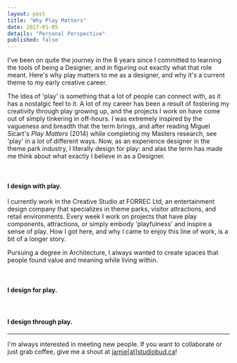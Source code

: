 ```yaml
---
layout: post
title: "Why Play Matters"
date: 2017-01-05
details: "Personal Perspective"
published: false
---
```


I've been on quite the journey in the 8 years since I committed to learning the tools of being a Designer, and in figuring out exactly what that role meant. Here's why play matters to me as a designer, and why it's a current theme to my early creative career.

The idea of 'play' is something that a lot of people can connect with, as it has a nostalgic feel to it. A lot of my career has been a result of fostering my creativity through play growing up, and the projects I work on have come out of simply tinkering in off-hours. I was extremely inspired by the vagueness and breadth that the term brings, and after reading Miguel Sicart's <i>Play Matters</i> (2014) while completing my Masters research, see 'play' in a lot of different ways. Now, as an experience designer in the theme park industry, I literally design for play: and alas the term has made me think about what exactly I believe in as a Designer.

<br>
<h4 class="article-subheading">I design with play.</h4> <!-- Entertainment Design -->

I currently work in the Creative Studio at FORREC Ltd, an entertainment design company that specializes in theme parks, visitor attractions, and retail environments. Every week I work on projects that have play components, attractions, or simply embody 'playfulness' and inspire a sense of play. How I got here, and why I came to enjoy this line of work, is a bit of a longer story.

Pursuing a degree in Architecture, I always wanted to create spaces that people found value and meaning while living within. 

<br>
<h4 class="article-subheading">I design for play.</h4> <!-- Studio Bud, Experience Design-->



<br>
<h4 class="article-subheading">I design through play.</h4> <!-- Design Process-->

<!-- <a href="http://io9.gizmodo.com/why-the-rogue-one-trailers-most-iconic-shot-never-appea-1790910745?utm_campaign=socialflow_gizmodo_twitter&utm_source=gizmodo_twitter&utm_medium=socialflow" target="_blank">Star Wars: Rogue One</a>-->


<hr class="xs-thick-hr" align="left">
I'm always interested in meeting new people. If you want to collaborate or just grab coffee, give me a shout at <a href="mailto:jamie@studiobud.ca?Subject=Hello!" target="_top">jamie[at]studiobud.ca</a>!
